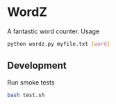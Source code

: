 WordZ
=====

A fantastic word counter. Usage

```bash
python wordz.py myfile.txt [word]
```

## Development

Run smoke tests

```bash
bash test.sh
```
